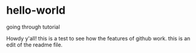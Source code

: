 # hello-world
going through tutorial 

Howdy y'all!
this is a test to see how the features of github work.
this is an edit of the readme file.

